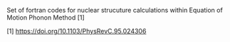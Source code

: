 Set of fortran codes for nuclear strucuture calculations within Equation of Motion Phonon Method [1]


[1] https://doi.org/10.1103/PhysRevC.95.024306
